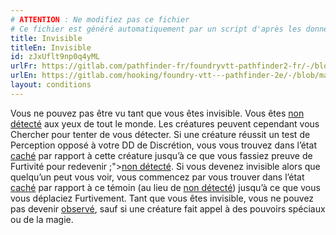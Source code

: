 ```yaml
---
# ATTENTION : Ne modifiez pas ce fichier
# Ce fichier est généré automatiquement par un script d'après les données du module Foundry VTT officiel et de sa traduction
title: Invisible
titleEn: Invisible
id: zJxUflt9np0q4yML
urlFr: https://gitlab.com/pathfinder-fr/foundryvtt-pathfinder2-fr/-/blob/master/data/conditionitems/zJxUflt9np0q4yML.htm
urlEn: https://gitlab.com/hooking/foundry-vtt---pathfinder-2e/-/blob/master/packs/data/conditionitems.db/invisible.json
layout: conditions
---
```

Vous ne pouvez pas être vu tant que vous êtes invisible. Vous êtes [non détecté](non-détecté.html) aux yeux de tout le monde. Les créatures peuvent cependant vous Chercher pour tenter de vous détecter. Si une créature réussit un test de Perception opposé à votre DD de Discrétion, vous vous trouvez dans l’état [caché](caché.html) par rapport à cette créature jusqu’à ce que vous fassiez preuve de Furtivité pour redevenir ;">[non détecté](non-détecté.html). Si vous devenez invisible alors que quelqu’un peut vous voir, vous commencez par vous trouver dans l’état [caché](caché.html) par rapport à ce témoin (au lieu de [non détecté](non-détecté.html)) jusqu’à ce que vous vous déplaciez Furtivement. Tant que vous êtes invisible, vous ne pouvez pas devenir [observé](observé.html), sauf si une créature fait appel à des pouvoirs spéciaux ou de la magie.
